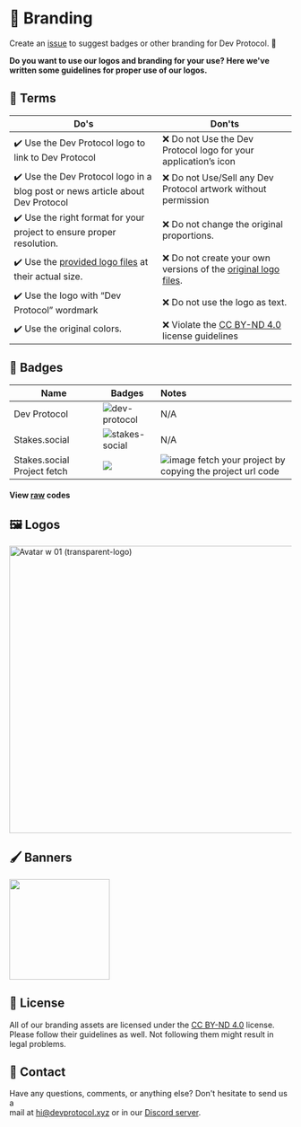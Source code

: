 # 🎨 Branding

Create an [issue](https://github.com/dev-protocol/community/issues) to suggest badges or other branding for Dev Protocol. 🚀

**Do you want to use our logos and branding for your use?
Here we've written some guidelines for proper use of our logos.**

## 📜 Terms

| Do's                                                         | Don'ts                                                       |
| ------------------------------------------------------------ | ------------------------------------------------------------ |
| :heavy_check_mark: Use the Dev Protocol logo to link to Dev Protocol | :x: Do not Use the Dev Protocol logo for your application’s icon |
| :heavy_check_mark: Use the Dev Protocol logo in a blog post or news article about Dev Protocol | :x: Do not Use/Sell any Dev Protocol artwork without permission |
| :heavy_check_mark: Use the right format for your project to ensure proper resolution. | :x: Do not change the original proportions.                  |
| :heavy_check_mark: Use the [provided logo files](https://github.com/dev-protocol/community/blob/main/branding) at their actual size. | :x: Do not create your own versions of the [original logo files](https://github.com/dev-protocol/community/blob/main/branding). |
| :heavy_check_mark: Use the logo with “Dev Protocol” wordmark | :x: Do not use the logo as text.                             |
| :heavy_check_mark: Use the original colors.                  | :x: Violate the [CC BY-ND 4.0](https://creativecommons.org/licenses/by-nd/4.0/) license guidelines                                                            |

## 🥇 Badges

| Name | Badges | Notes |
| --- | --- | :-- |
| Dev Protocol | ![dev-protocol](https://custom-icon-badges.herokuapp.com/badge/Dev_Protocol-black.svg?logo=devprtcl) | N/A |
| Stakes.social | ![stakes-social](https://custom-icon-badges.herokuapp.com/badge/Stakes.Social-black.svg?logo=stakes.social) | N/A |
| Stakes.social Project fetch | <img src="https://badge.devprotocol.xyz/0x04c8c053921a3c5b97F89b4e745525E6a4412149/descriptive"> | ![image](https://user-images.githubusercontent.com/73097560/130575616-404aea3e-da2d-48a0-a01a-00b07fb84062.png) fetch your project by copying the project url code |

#### View [raw](https://raw.githubusercontent.com/dev-protocol/community/main/branding/branding.md) codes

## 🖼 Logos

<img width="512" alt="Avatar w 01 (transparent-logo)" src="https://user-images.githubusercontent.com/73097560/130387550-c1286cae-e37b-41b5-a9f8-8dd4535a7db4.png">

## 🖌 Banners

<img width="179" src="https://user-images.githubusercontent.com/17464685/129601828-fd461e84-bee7-4293-8fd6-f9cd3692f8ad.png">

## 📝 License

All of our branding assets are licensed under the [CC BY-ND 4.0](https://creativecommons.org/licenses/by-nd/4.0/) license.\
Please follow their guidelines as well. Not following them might result in legal problems.

## 📧 Contact

Have any questions, comments, or anything else? Don't hesitate to send us a\
mail at hi@devprotocol.xyz or in our [Discord server](https://discord.gg/VwJp4KM).
